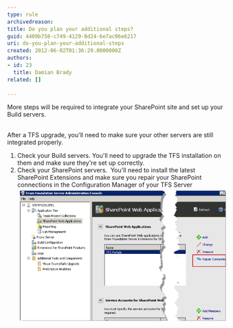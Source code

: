 ```yaml
---
type: rule
archivedreason: 
title: Do you plan your additional steps?
guid: 4409b758-c749-4129-8d24-6e7ac06e6217
uri: do-you-plan-your-additional-steps
created: 2012-06-02T01:36:29.0000000Z
authors:
- id: 23
  title: Damian Brady
related: []

---
```



​More steps will be required to integrate your SharePoint site and set up your Build servers.
<br><excerpt class='endintro'></excerpt><br>
<p>​After a TFS upgrade, you'll need to make sure your other servers are still integrated properly.</p>
<ol><li>Check your Build servers. You'll need to upgrade the TFS installation on them and make sure they're set up correctly.</li>
<li>Check your SharePoint servers.  You'll need to install the latest SharePoint Extensions and make sure you repair your SharePoint connections in the Configuration Manager of your TFS Server<br><img width="544" height="304" alt="sharepoint_repair.png" src="sharepoint_repair.png" style="margin:5px;" /><br></li></ol>


